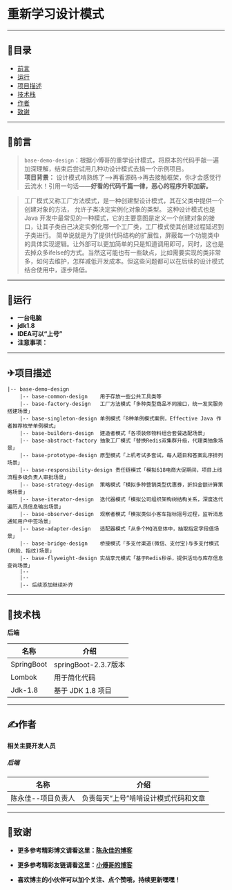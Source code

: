 # 重新学习设计模式

----------------------
## 📖目录

* [前言](#1)
* [运行](#2)
* [项目描述](#3)
* [技术栈](#4)
* [作者](#5)
* [致谢](#6)

----------------------
### <h2 id="1">🌂前言</h2>

> `base-demo-design`：根据小傅哥的重学设计模式，将原本的代码手敲一遍加深理解，结束后尝试用几种功设计模式去搞一个示例项目。
>\
> **项目背景：**
> 设计模式啃熟练了-->再看源码->再去接触框架，你才会感觉行云流水！引用一句话——**好看的代码千篇一律，恶心的程序升职加薪。**

> 工厂模式又称工厂方法模式，是一种创建型设计模式，其在父类中提供一个创建对象的方法， 允许子类决定实例化对象的类型。
> 这种设计模式也是 Java 开发中最常见的一种模式，它的主要意图是定义一个创建对象的接口，让其子类自己决定实例化哪一个工厂类，工厂模式使其创建过程延迟到子类进行。
> 简单说就是为了提供代码结构的扩展性，屏蔽每一个功能类中的具体实现逻辑。让外部可以更加简单的只是知道调用即可，同时，这也是去掉众多ifelse的方式。当然这可能也有一些缺点，比如需要实现的类非常多，如何去维护，怎样减低开发成本。但这些问题都可以在后续的设计模式结合使用中，逐步降低。

-----------------------
### <h2 id="2">🚄运行</h2>

- **一台电脑**
- **jdk1.8**
- **IDEA可以“上号”**
- **注意事项：**

-----------------------
### <h2 id="3">✈项目描述</h2>

```
|-- base-demo-design
    |-- base-common-design    用于存放一些公共工具类等
    |-- base-factory-design   工厂方法模式「多种类型商品不同接口，统一发奖服务搭建场景」
    |-- base-singleton-design 单例模式「8种单例模式案例，Effective Java 作者推荐枚举单例模式」
    |-- base-builders-design  建造者模式「各项装修物料组合套餐选配场景」
    |-- base-abstract-factory 抽象工厂模式「替换Redis双集群升级，代理类抽象场景」
    |-- base-prototype-design 原型模式「上机考试多套试，每人题目和答案乱序排列场景」
    |-- base-responsibility-design 责任链模式「模拟618电商大促期间，项目上线流程多级负责人审批场景」
    |-- base-strategy-design  策略模式「模拟多种营销类型优惠券，折扣金额计算策略场景」
    |-- base-iterator-design  迭代器模式「模拟公司组织架构树结构关系，深度迭代遍历人员信息输出场景」
    |-- base-observer-design  观察者模式「模拟类似小客车指标摇号过程，监听消息通知用户中签场景」
    |-- base-adapter-design   适配器模式「从多个MQ消息体中，抽取指定字段值场景」
    |-- base-bridge-design    桥接模式「多支付渠道(微信、支付宝)与多支付模式(刷脸、指纹)场景」
    |-- base-flyweight-design 实战享元模式「基于Redis秒杀，提供活动与库存信息查询场景」
    |-- 
    |-- 
    |-- 后续添加继续补齐
```

-----------------------
### <h2 id="4">🚀技术栈</h2>

**后端**

名称 | 介绍
----|------
SpringBoot | springBoot-2.3.7版本
Lombok | 用于简化代码
Jdk-1.8 | 基于 JDK 1.8 项目

---------------------------
### <h2 id="5">✍作者</h2>

**相关主要开发人员**

##### 后端



名称 | 介绍
----|------
陈永佳--项目负责人 | 负责每天“上号”啃啃设计模式代码和文章

---------------------------
### <h2 id="6">🎉致谢</h2>

- **更多参考精彩博文请看这里：[陈永佳的博客](https://blog.csdn.net/mrs_chens)**

- **更多参考精彩友链请看这里：[小傅哥的博客](https://bugstack.cn)**

- **喜欢博主的小伙伴可以加个关注、点个赞哦，持续更新嘿嘿！**